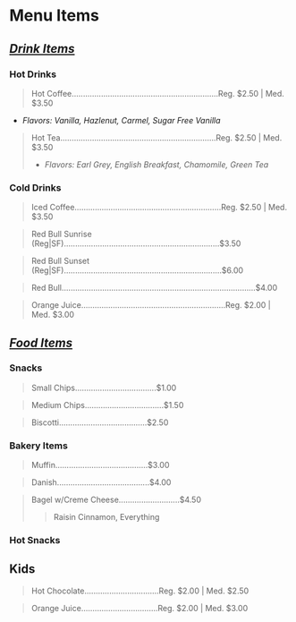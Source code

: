 # Menu Items

<h2><i><u>
Drink Items
</h2></i></u>

### Hot Drinks

> Hot Coffee.................................................................Reg. $2.50 | Med. $3.50
   - *Flavors: Vanilla, Hazlenut, Carmel, Sugar Free Vanilla*

> Hot Tea.....................................................................Reg. $2.50 | Med. $3.50
>   - *Flavors: Earl Grey, English Breakfast, Chamomile, Green Tea*

### Cold Drinks

> Iced Coffee.................................................................Reg. $2.50 | Med. $3.50

> Red Bull Sunrise (Reg|SF).....................................................................$3.50

> Red Bull Sunset (Reg|SF)......................................................................$6.00

> Red Bull......................................................................................$4.00

> Orange Juice................................................................Reg. $2.00 | Med. $3.00

<h2><i><u>
Food Items
</h2></i></u>

### Snacks

> Small Chips....................................$1.00

> Medium Chips...................................$1.50

> Biscotti.......................................$2.50

### Bakery Items

> Muffin.........................................$3.00

> Danish.........................................$4.00

> Bagel w/Creme Cheese...........................$4.50
>> Raisin Cinnamon, Everything

### Hot Snacks

## Kids

> Hot Chocolate.................................Reg. $2.00 | Med. $2.50

> Orange Juice..................................Reg. $2.00 | Med. $3.00